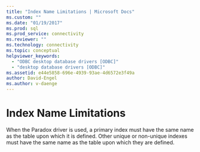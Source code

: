 ```yaml
---
title: "Index Name Limitations | Microsoft Docs"
ms.custom: ""
ms.date: "01/19/2017"
ms.prod: sql
ms.prod_service: connectivity
ms.reviewer: ""
ms.technology: connectivity
ms.topic: conceptual
helpviewer_keywords: 
  - "ODBC desktop database drivers [ODBC]"
  - "desktop database drivers [ODBC]"
ms.assetid: e44e5858-696e-4939-93ae-4d6572e3f49a
author: David-Engel
ms.author: v-daenge
---
```

# Index Name Limitations
When the Paradox driver is used, a primary index must have the same name as the table upon which it is defined. Other unique or non-unique indexes must have the same name as the table upon which they are defined.
